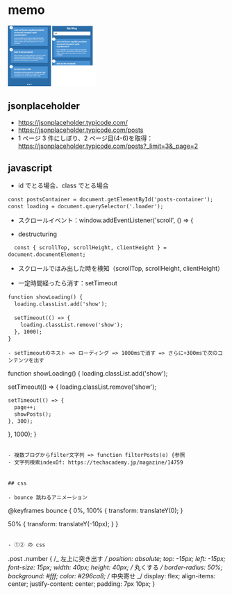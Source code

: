 # memo

<img src="https://github.com/endw0901/javascript/blob/main/infinite_scroll_blog/img.png" width="40%">

## jsonplaceholder

- https://jsonplaceholder.typicode.com/
- https://jsonplaceholder.typicode.com/posts
- 1 ページ 3 件にしぼり、2 ページ目(4-6)を取得：https://jsonplaceholder.typicode.com/posts?_limit=3&_page=2

## javascript

- id でとる場合、class でとる場合

```
const postsContainer = document.getElementById('posts-container');
const loading = document.querySelector('.loader');
```

- スクロールイベント：window.addEventListener('scroll', () => {

- destructuring

```
  const { scrollTop, scrollHeight, clientHeight } = document.documentElement;
```

- スクロールではみ出した時を検知（scrollTop, scrollHeight, clientHeight）

- 一定時間経ったら消す：setTimeout

```
function showLoading() {
  loading.classList.add('show');

  setTimeout(() => {
    loading.classList.remove('show');
  }, 1000);
}

- setTimeoutのネスト => ローディング => 1000msで消す => さらに+300msで次のコンテンツを出す

```

function showLoading() {
loading.classList.add('show');

setTimeout(() => {
loading.classList.remove('show');

    setTimeout(() => {
      page++;
      showPosts();
    }, 300);

}, 1000);
}

```

- 複数ブログからfilter文字列 => function filterPosts(e) {参照
- 文字列検索indexOf: https://techacademy.jp/magazine/14759


## css

- bounce 跳ねるアニメーション

```

@keyframes bounce {
0%,
100% {
transform: translateY(0);
}

50% {
transform: translateY(-10px);
}
}

```

- ①② の css

```

.post .number {
/_ 左上に突き出す _/
position: absolute;
top: -15px;
left: -15px;
font-size: 15px;
width: 40px;
height: 40px;
/_ 丸くする _/
border-radius: 50%;
background: #fff;
color: #296ca8;
/_ 中央寄せ _/
display: flex;
align-items: center;
justify-content: center;
padding: 7px 10px;
}

```

```
